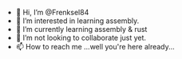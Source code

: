 - 👋 Hi, I’m @Frenksel84
- 👀 I’m interested in learning assembly.
- 🌱 I’m currently learning assembly & rust
- 💞️ I’m not looking to collaborate just yet.
- 📫 How to reach me ...well you're here already...

<!---
Frenksel84/Frenksel84 is a ✨ learning ✨ repository because its `README.md` (this file) appears on your GitHub profile.
You can click the Preview link to take a look at your changes.
--->
